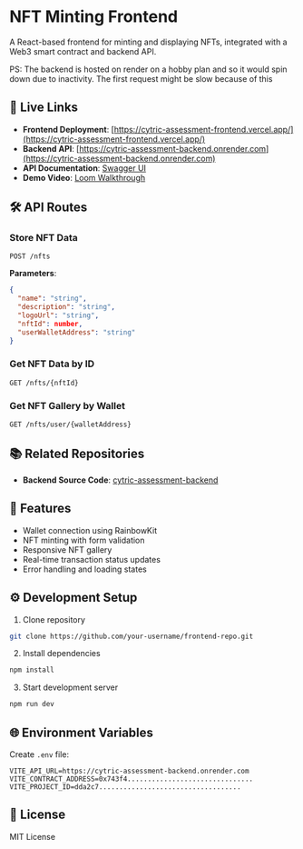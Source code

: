 # NFT Minting Frontend

A React-based frontend for minting and displaying NFTs, integrated with a Web3 smart contract and backend API.

PS: The backend is hosted on render on a hobby plan and so it would spin down due to inactivity. The first request might be slow because of this 

## 🔗 Live Links

- **Frontend Deployment**: [https://cytric-assessment-frontend.vercel.app/](https://cytric-assessment-frontend.vercel.app/)
- **Backend API**: [https://cytric-assessment-backend.onrender.com](https://cytric-assessment-backend.onrender.com)
- **API Documentation**: [Swagger UI](https://cytric-assessment-backend.onrender.com/api/)
- **Demo Video**: [Loom Walkthrough](https://www.loom.com/share/38977d18abbf42c5bdfb4fda16e9a5b1?sid=9481f3ad-5082-4333-95b6-ff7399147acc)

## 🛠️ API Routes

### Store NFT Data

```http
POST /nfts
```

**Parameters**:

```json
{
  "name": "string",
  "description": "string",
  "logoUrl": "string",
  "nftId": number,
  "userWalletAddress": "string"
}
```

### Get NFT Data by ID

```http
GET /nfts/{nftId}
```

### Get NFT Gallery by Wallet

```http
GET /nfts/user/{walletAddress}
```

## 📚 Related Repositories

- **Backend Source Code**: [cytric-assessment-backend](https://github.com/wisdomsGit21/cytric-assessment-backend)

## 🚀 Features

- Wallet connection using RainbowKit
- NFT minting with form validation
- Responsive NFT gallery
- Real-time transaction status updates
- Error handling and loading states

## ⚙️ Development Setup

1. Clone repository

```bash
git clone https://github.com/your-username/frontend-repo.git
```

2. Install dependencies

```bash
npm install
```

3. Start development server

```bash
npm run dev
```

## 🌐 Environment Variables

Create `.env` file:

```env
VITE_API_URL=https://cytric-assessment-backend.onrender.com
VITE_CONTRACT_ADDRESS=0x743f4...............................
VITE_PROJECT_ID=dda2c7...................................
```

## 📄 License

MIT License
